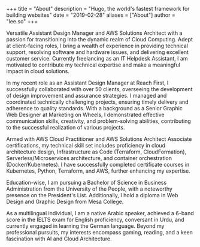 +++
title = "About"
description = "Hugo, the world's fastest framework for building websites"
date = "2019-02-28"
aliases = ["About"]
author = "lee.so"
+++

Versatile Assistant Design Manager and AWS Solutions Architect with a passion for transitioning into the dynamic realm of Cloud Computing. Adept at client-facing roles, I bring a wealth of experience in providing technical support, resolving software and hardware issues, and delivering excellent customer service. Currently freelancing as an IT Helpdesk Assistant, I am motivated to contribute my technical expertise and make a meaningful impact in cloud solutions.

In my recent role as an Assistant Design Manager at Reach First, I successfully collaborated with over 50 clients, overseeing the development of design improvement and assurance strategies. I managed and coordinated technically challenging projects, ensuring timely delivery and adherence to quality standards. With a background as a Senior Graphic Web Designer at Marketing on Wheels, I demonstrated effective communication skills, creativity, and problem-solving abilities, contributing to the successful realization of various projects.

Armed with AWS Cloud Practitioner and AWS Solutions Architect Associate certifications, my technical skill set includes proficiency in cloud architecture design, Infrastructure as Code (Terraform, CloudFormation), Serverless/Microservices architecture, and container orchestration (Docker/Kubernetes). I have successfully completed certificate courses in Kubernetes, Python, Terraform, and AWS, further enhancing my expertise.

Education-wise, I am pursuing a Bachelor of Science in Business Administration from the University of the People, with a noteworthy presence on the President's List. Additionally, I hold a diploma in Web Design and Graphic Design from Mesa College.

As a multilingual individual, I am a native Arabic speaker, achieved a 6-band score in the IELTS exam for English proficiency, conversant in Urdu, and currently engaged in learning the German language. Beyond my professional pursuits, my interests encompass gaming, reading, and a keen fascination with AI and Cloud Architecture.
